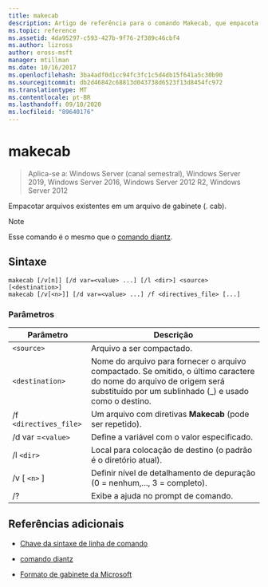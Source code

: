 ```yaml
---
title: makecab
description: Artigo de referência para o comando Makecab, que empacota arquivos existentes em um arquivo de gabinete (. cab).
ms.topic: reference
ms.assetid: 4da95297-c593-427b-9f76-2f389c46cbf4
ms.author: lizross
author: eross-msft
manager: mtillman
ms.date: 10/16/2017
ms.openlocfilehash: 3ba4adf0d1cc94fc3fc1c5d4db15f641a5c30b90
ms.sourcegitcommit: db2d46842c68813d043738d6523f13d8454fc972
ms.translationtype: MT
ms.contentlocale: pt-BR
ms.lasthandoff: 09/10/2020
ms.locfileid: "89640176"
---
```

# <a name="makecab"></a>makecab

> Aplica-se a: Windows Server (canal semestral), Windows Server 2019, Windows Server 2016, Windows Server 2012 R2, Windows Server 2012

Empacotar arquivos existentes em um arquivo de gabinete (. cab).


> [!NOTE]
> Esse comando é o mesmo que o [comando diantz](diantz.md).

## <a name="syntax"></a>Sintaxe

```
makecab [/v[n]] [/d var=<value> ...] [/l <dir>] <source> [<destination>]
makecab [/v[<n>]] [/d var=<value> ...] /f <directives_file> [...]
```

### <a name="parameters"></a>Parâmetros

| Parâmetro | Descrição |
| --------- | ----------- |
| `<source>` | Arquivo a ser compactado. |
| `<destination>` | Nome do arquivo para fornecer o arquivo compactado. Se omitido, o último caractere do nome do arquivo de origem será substituído por um sublinhado (_) e usado como o destino. |
| /f `<directives_file>` | Um arquivo com diretivas **Makecab** (pode ser repetido). |
| /d var =`<value>` | Define a variável com o valor especificado. |
| /l `<dir>` | Local para colocação de destino (o padrão é o diretório atual). |
| /v [ `<n>` ] | Definir nível de detalhamento de depuração (0 = nenhum,..., 3 = completo). |
| /? | Exibe a ajuda no prompt de comando. |

## <a name="additional-references"></a>Referências adicionais

- [Chave da sintaxe de linha de comando](command-line-syntax-key.md)

- [comando diantz](diantz.md)

- [Formato de gabinete da Microsoft](/previous-versions/bb417343(v=msdn.10))

